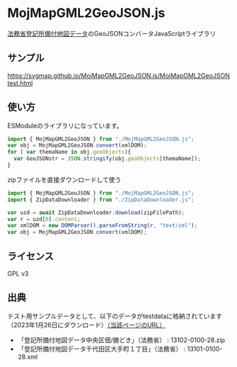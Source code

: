 # MojMapGML2GeoJSON.js
[法務省登記所備付地図データ](https://www.moj.go.jp/MINJI/minji05_00494.html)のGeoJSONコンバータJavaScriptライブラリ

## サンプル
https://svgmap.github.io/MojMapGML2GeoJSON.js/MojMapGML2GeoJSONtest.html

## 使い方

ESModuleのライブラリになっています。

``` javascript
import { MojMapGML2GeoJSON } from "./MojMapGML2GeoJSON.js";
var obj = MojMapGML2GeoJSON.convert(xmlDOM);
for ( var themaName in obj.geoObjects){
  var GeoJSONstr = JSON.stringify(obj.geoObjects[themaName]);
}
```

zipファイルを直接ダウンロードして使う
```javascript
import { MojMapGML2GeoJSON } from "./MojMapGML2GeoJSON.js";
import { ZipDataDownloader } from "./ZipDataDownloader.js";

var uzd = await ZipDataDownloader.download(zipFilePath);
var r = uzd[0].content;
var xmlDOM = new DOMParser().parseFromString(r, "text/xml");
var obj = MojMapGML2GeoJSON.convert(xmlDOM);
```

## ライセンス
GPL v3

## 出典

テスト用サンプルデータとして、以下のデータがtestdataに格納されています（2023年1月26日にダウンロード）[（当該ページのURL）](https://www.moj.go.jp/MINJI/minji05_00494.html)
* 「登記所備付地図データ中央区佃/勝どき」（法務省） : 13102-0100-28.zip
* 「登記所備付地図データ千代田区大手町１丁目」（法務省） : 13101-0100-28.xml
